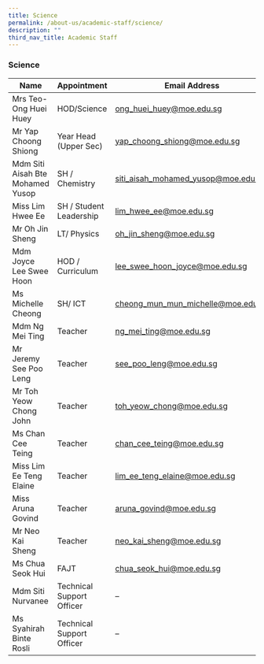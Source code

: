 ```yaml
---
title: Science
permalink: /about-us/academic-staff/science/
description: ""
third_nav_title: Academic Staff
---
```

### **Science**

| Name | Appointment | Email Address |
|---|---|---|
| Mrs Teo- Ong Huei Huey | HOD/Science |   [ong_huei_huey@moe.edu.sg](mailto:ong_huei_huey@moe.edu.sg) |
| Mr Yap Choong Shiong | Year Head (Upper Sec) |   [yap_choong_shiong@moe.edu.sg](mailto:yap_choong_shiong@moe.edu.sg) |
| Mdm Siti Aisah Bte Mohamed Yusop | SH / Chemistry |   [siti_aisah_mohamed_yusop@moe.edu.sg](mailto:siti_aisah_mohamed_yusop@moe.edu.sg) |
| Miss Lim Hwee Ee |  SH / Student Leadership | [lim_hwee_ee@moe.edu.sg](mailto:lim_hwee_ee@moe.edu.sg) |
| Mr Oh Jin Sheng | LT/ Physics |   [oh_jin_sheng@moe.edu.sg](mailto:oh_jin_sheng@moe.edu.sg) |
| Mdm Joyce Lee Swee Hoon |  HOD / Curriculum | [lee_swee_hoon_joyce@moe.edu.sg](mailto:lee_swee_hoon_joyce@moe.edu.sg) |
| Ms Michelle Cheong | SH/ ICT | [cheong_mun_mun_michelle@moe.edu.sg](mailto:cheong_mun_mun_michelle@moe.edu.sg) |
| Mdm Ng Mei Ting | Teacher |   [ng_mei_ting@moe.edu.sg](mailto:ng_mei_ting@moe.edu.sg) |
| Mr Jeremy See Poo Leng | Teacher |   [see_poo_leng@moe.edu.sg](mailto:see_poo_leng@moe.edu.sg) |
| Mr Toh Yeow Chong John | Teacher | [toh_yeow_chong@moe.edu.sg](mailto:toh_yeow_chong@moe.edu.sg) |
| Ms Chan Cee Teing | Teacher |   [chan_cee_teing@moe.edu.sg](mailto:chan_cee_teing@moe.edu.sg) |
| Miss Lim Ee Teng Elaine | Teacher |   [lim_ee_teng_elaine@moe.edu.sg](mailto:lim_ee_teng_elaine@moe.edu.sg) |
| Miss Aruna Govind | Teacher | [aruna_govind@moe.edu.sg](mailto:aruna_govind@moe.edu.sg) |
| Mr Neo Kai Sheng | Teacher | [neo_kai_sheng@moe.edu.sg](mailto:neo_kai_sheng@moe.edu.sg) |
| Ms Chua Seok Hui  | FAJT | [chua_seok_hui@moe.edu.sg](mailto:neo_kai_sheng@moe.edu.sg) |
| Mdm Siti Nurvanee | Technical Support Officer |  – |
| Ms Syahirah Binte Rosli | Technical Support Officer |  – |